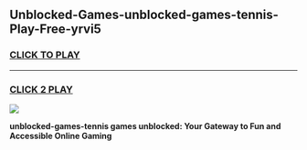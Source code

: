 
## Unblocked-Games-unblocked-games-tennis-Play-Free-yrvi5
<h3>
<a href="https://premium76.site?title=unblocked-games-tennis&ref=23A">CLICK TO PLAY</a></h3>
<hr>

<h3>
<a href="https://premium76.site?title=unblocked-games-tennis&ref=23A">CLICK 2 PLAY</a>
  
</h3>

<a href="https://premium76.site?title=unblocked-games-tennis&ref=23A"><img src="https://clearcache.store/games.png"></a>


**unblocked-games-tennis games unblocked: Your Gateway to Fun and Accessible Online Gaming**
